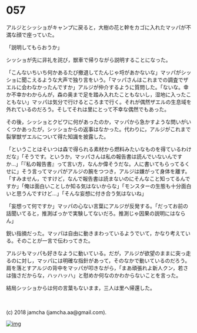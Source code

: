 # 057

アルジとシッショがキャンプに戻ると，大樹の花と幹をカゴに入れたマッパが不満な顔で座っていた。  

「説明してもらおうか」  

シッショが先に非礼を詫び，獣車で帰りながら説明することになった。  

「こんないちいち何かあるたび撤退してたんじゃ埒があかないな」マッパがシッショに聞こえるような大声で独り言をいう。「マッパさんはこれまでの調査でザエルに会わなかったんですか」アルジが仲介するように質問した。「ないな。幸か不幸かわからんが，森の奥まで足を踏み入れたこともないし，湿地に入ったこともない」マッパは気分で行けるところまで行く。それが偶然ザエルの生息域を外れているのだろう。そしてそれは里にとって不幸な偶然でもあった。  

その後，シッショとクビワに何があったのか，マッパから急かすような問いがいくつかあったが，シッショからの返事はなかった。代わりに，アルジがこれまで裂掌獣ザエルについて得た知識を披露した。  

「ということはそいつは森で得られる素材から燃料みたいなものを得ているわけだな」「そうです。というか，マッパさんは私の報告書は読んでいないんですか…」「『私の報告書』って言い方，なんか偉そうだな。人に書いてもらってるくせに」そう言ってマッパがアルジの腕をつつき，アルジは嫌がって身体を離す。「すみません，ですけど，なんで報告書は読まないのにそんなこと知ってるんですか」「俺は面白いことしか知る気はないからな」「モンスターの生態も十分面白いと思うんですけど…」「そんな妄想に付き合う気はないね」  

「妄想って何ですか」マッパの心ない言葉にアルジが反発する。「だってお前の話聞いてると，推測ばっかで実験してないだろ。推測じゃ因果の説明にはならん」  

鋭い指摘だった。マッパは自由に動きまわっているようでいて，かなり考えている。そのことが一言で伝わってきた。  

アルジもマッパも好きなように動いている。だが，アルジが欲望のままに突っ走るのに対し，マッパには明確な指針があって，そのなかで動いているのだろう。肩を落とすアルジの背中をマッパが叩きながら，「まあ頑張れよ新人クン，若さは強さだからな，ハッハッハ」と慰めか何なのかわからないことを言った。  

結局シッショからは何の言葉もないまま，三人は里へ帰還した。  

<br>  
<br>  
(c) 2018 jamcha (jamcha.aa@gmail.com).  

[![img](http://i.creativecommons.org/l/by-nc-sa/4.0/88x31.png)](http://creativecommons.org/licenses/by-nc-sa/4.0/deed)